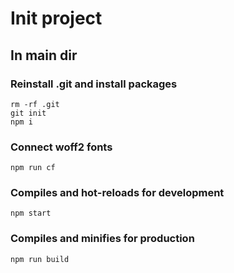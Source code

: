 # Init project

## In main dir

### Reinstall .git and install packages

```
rm -rf .git
git init
npm i
```

### Connect woff2 fonts

```
npm run cf
```

### Compiles and hot-reloads for development

```
npm start
```

### Compiles and minifies for production

```
npm run build
```

